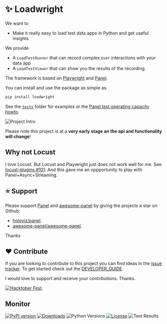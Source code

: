 # ✨ Loadwright

We want to

- Make it really easy to load test data apps in Python and get useful insights

We provide

- A `LoadTestRunner` that can record complex `User` interactions with your data app
- A `LoadTestViewer` that can show you the results of the recording.

The framework is based on [Playwright](https://playwright.dev/python/) and [Panel](https://panel.holoviz.org).

You can install and use the package as simple as.

```bash
pip install loadwright
```

See the [`tests`](tests) folder for examples or the [Panel test operating capacity howto](https://panel.holoviz.org/how_to/test/loadtests.html).

![Project Intro](https://user-images.githubusercontent.com/42288570/210130957-92dee566-4fcf-4a02-a8ee-830af6297307.gif)

Please note this project is at a **very early stage an the api and functionality will change**!

## Why not Locust

I love Locust. But Locust and Playwright just does not work well for me. See [locust-plugins #101](https://github.com/SvenskaSpel/locust-plugins/issues/101#issuecomment-1367216919). And this gave me an oppportunity to play with Panel+Async+Streaming.

## ⭐ Support

Please support [Panel](https://panel.holoviz.org) and
[awesome-panel](https://awesome-panel.org) by giving the projects a star on Github:

- [holoviz/panel](https://github.com/holoviz/panel).
- [awesome-panel/awesome-panel](https://github.com/awesome-panel/awesome-panel).

Thanks

## ❤️ Contribute

If you are looking to contribute to this project you can find ideas in the [issue tracker](https://github.com/awesome-panel/loadwright/issues). To get started check out the [DEVELOPER_GUIDE](DEVELOPER_GUIDE.md).

I would love to support and receive your contributions. Thanks.

[![Hacktober Fest](https://github.blog/wp-content/uploads/2022/10/hacktoberfestbanner.jpeg?fit=1200%2C630)](https://github.com/awesome-panel/loadwright/issues).

## Monitor

[![PyPI version](https://badge.fury.io/py/loadwright.svg)](https://pypi.org/project/loadwright/)
[![Downloads](https://pepy.tech/badge/loadwright/month)](https://pepy.tech/project/loadwright)
![Python Versions](https://img.shields.io/badge/python-3.7%20%7C%203.8%20%7C%203.9%20%7C%203.10-blue)
[![License](https://img.shields.io/badge/License-MIT%202.0-blue.svg)](https://opensource.org/licenses/MIT)
![Test Results](https://github.com/awesome-panel/loadwright/actions/workflows/tests.yaml/badge.svg?branch=main)
